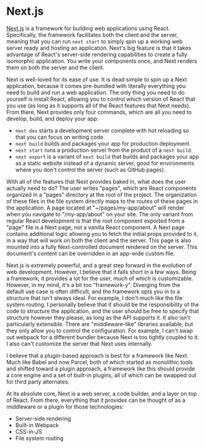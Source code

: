 # Next.js

[Next.js](https://github.com/zeit/next.js) is a framework for building web applications using React. Specifically, the framework facilitates both the client and the server, meaning that you can run `next start` to simply spin up a working web server ready and hosting an application. Next's big feature is that it takes advantage of React's server-side rendering capabilities to create a fully isomorphic application. You write your components once, and Next renders them on both the server and the client.

Next is well-loved for its ease of use. It is dead simple to spin up a Next application, because it comes pre-bundled with literally everything you need to build and run a web application. The only thing you need to do yourself is install React, allowing you to control which version of React that you use (as long as it supports all of the React features that Next needs). From there, Next provides only four commands, which are all you need to develop, build, and deploy your app:
* `next dev` starts a development server complete with hot reloading so that you can focus on writing code.
* `next build` builds and packages your app for production deployment.
* `next start` runs a production server from the product of a `next build`.
* `next export` is a variant of `next build` that builds and packages your app as a static website instead of a dynamic server, good for environments where you don't control the server (such as GitHub pages).

With all of the features that Next provides baked in, what does the user actually need to do? The user writes "pages", which are React components organized in a "pages" directory at the root of the project. The organization of these files in the file system directly maps to the routes of these pages in the application. A page located at "~/pages/my-app/about" will render when you navigate to "/my-app/about" on your site. The only variant from regular React development is that the root component exported from a "page" file is a Next page, not a vanilla React component. A Next page contains additional logic allowing you to fetch the initial props provided to it, in a way that will work on both the client and the server. This page is also mounted into a fully Next-controlled document rendered on the server. This document's content can be overridden in an app-wide custom file.

Next.js is extremely powerful, and a great step forward in the evolution of web development. However, I believe that it falls short in a few ways. Being a framework, it provides a lot for the user, much of which is customizable. However, in my mind, it's a bit too "framework-y". Diverging from the default use case is often difficult, and the framework opts you in to a structure that isn't always ideal. For example, I don't much like the file system routing. I personally believe that it should be the responsibility of the code to structure the application, and the user should be free to specify that structure however they please, as long as the API supports it. It also isn't particularly extensible. There are "middleware-like" libraries available, but they only allow you to control the configuration. For example, I can't swap out webpack for a different bundler because Next is too tightly coupled to it. I also can't customize the server that Next uses internally.

I believe that a plugin-based approach is best for a framework like Next. Much like Babel and now Parcel, both of which started as monolithic tools and shifted toward a plugin approach, a framework like this should provide a core engine and a set of built-in plugins, all of which can be swapped out for third party alternates.

At its absolute core, Next is a web server, a code builder, and a layer on top of React. From there, everything that it provides can be thought of as a middleware or a plugin for those technologies:
* Server-side rendering
* Built-in Webpack
* CSS-in-JS
* File system routing